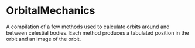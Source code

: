 # OrbitalMechanics

A compilation of a few methods used to calculate orbits around and between celestial bodies. Each method produces a tabulated position in the orbit and an image of the orbit.
